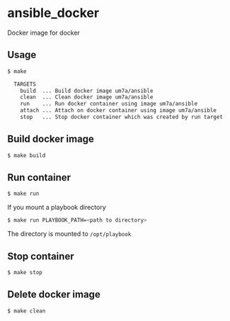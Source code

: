 # ansible_docker

Docker image for docker

## Usage

```bash
$ make

  TARGETS
    build  ... Build docker image um7a/ansible
    clean  ... Clean docker image um7a/ansible
    run    ... Run docker container using image um7a/ansible
    attach ... Attach on docker container using image um7a/ansible
    stop   ... Stop docker container which was created by run target

```

## Build docker image

```bash
$ make build
```

## Run container

```bash
$ make run
```

If you mount a playbook directory

```bash
$ make run PLAYBOOK_PATH=<path to directory>
```

The directory is mounted to `/opt/playbook`

## Stop container

```bash
$ make stop
```

## Delete docker image

```bash
$ make clean
```
